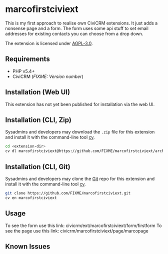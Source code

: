 # marcofirstciviext

This is my first approach to realise own CiviCRM extensions. It just adds a nonsense page and a form. The form uses some api stuff to set email addresses for existing contacts you can choose from a drop down.

The extension is licensed under [AGPL-3.0](LICENSE.txt).

## Requirements

* PHP v5.4+
* CiviCRM (*FIXME: Version number*)

## Installation (Web UI)

This extension has not yet been published for installation via the web UI.

## Installation (CLI, Zip)

Sysadmins and developers may download the `.zip` file for this extension and
install it with the command-line tool [cv](https://github.com/civicrm/cv).

```bash
cd <extension-dir>
cv dl marcofirstciviext@https://github.com/FIXME/marcofirstciviext/archive/master.zip
```

## Installation (CLI, Git)

Sysadmins and developers may clone the [Git](https://en.wikipedia.org/wiki/Git) repo for this extension and
install it with the command-line tool [cv](https://github.com/civicrm/cv).

```bash
git clone https://github.com/FIXME/marcofirstciviext.git
cv en marcofirstciviext
```

## Usage

To see the form use this link: civicrm/ext/marcofirstciviext/form/firstform
To see the page use this link: civicrm/marcofirstciviext/page/marcopage

## Known Issues


